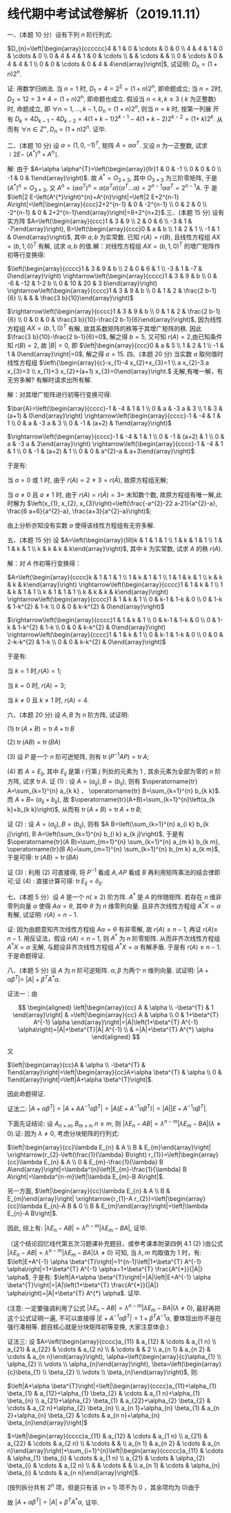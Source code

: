 # 线代期中考试试卷解析（2019.11.11） 

一、(本题 10 分）设有下列 $n$ 阶行列式:

$D_{n}=\left|\begin{array}{cccccc}4 & 1 & 0 & \cdots & 0 & 0 \\ 4 & 4 & 1 & 0 & \cdots & 0 \\ 0 & 4 & 4 & 1 & 0 & \cdots \\ & & \cdots & & \\ 0 & \cdots & 0 & 4 & 4 & 1 \\ 0 & 0 & \cdots & 0 & 4 & 4\end{array}\right|$, 试证明: $D_{n}=(1+n) 2^{n}$.

证: 用数学归纳法. 当 $n=1$ 时, $D_{1}=4=2^{2}=(1+n) 2^{n}$, 即命题成立; 当 $n=2$时, $D_{2}=12=3 \times 4=(1+n) 2^{n}$, 即命题也成立. 假设当 $n<k, k \geq 3$ ( $k$ 为正整数) 时, 命题成立, 即 $\forall n=1, \ldots, k-1, D_{n}=(1+n) 2^{n}$, 则当 $n=k$ 时, 按第一列展 开 有 $D_{k}=4 D_{k-1}-4 D_{k-2}=4(1+k-1) 2^{k-1}-4(1+k-2) 2^{k-2}=(1+$ $k) 2^{k}$. 从而有 $\forall n \in Z^{+}, D_{n}=(1+n) 2^{n}$. 证毕.

二、(本题 10 分) 设 $\alpha=(1,0,-1)^{T}$, 矩阵 $A=\alpha \alpha^{T}$. 又设 $n$ 为一正整数, 试求 $\mid 2 E-$ $\left(A^{*}\right)^{n}+A^{n} \mid$.

解: 由于 $A=\alpha \alpha^{T}=\left(\begin{array}{llr}1 & 0 & -1 \\ 0 & 0 & 0 \\ -1 & 0 & 1\end{array}\right)$. 故 $A^{*}=O_{3 \times 3}$, 其中 $O_{3 \times 3}$ 为三阶零矩阵, 于是 $\left(A^{*}\right)^{n}=O_{3 \times 3}$, 又 $A^{n}=\left(\alpha \alpha^{T}\right)^{n}=\alpha\left(\alpha^{T} \alpha\right)\left(\alpha^{T} \ldots \alpha\right)=2^{n-1} \alpha \alpha^{T}=2^{n-1} A$. 于 是 $\left|2 E-\left(A^{*}\right)^{n}+A^{n}\right|=\left|2 E+2^{n-1} A\right|=\left|\begin{array}{ccc}2+2^{n-1} & 0 & -2^{n-1} \\ 0 & 2 & 0 \\ -2^{n-1} & 0 & 2+2^{n-1}\end{array}\right|=8+2^{n+2}$.三、(本题 15 分) 设有实方阵 $A=\left(\begin{array}{ccc}1 & 3 & 9 \\ 2 & 0 & 6 \\ -3 & 1 & -7\end{array}\right), B=\left(\begin{array}{ccc}0 & a & b \\ 1 & 2 & 1 \\ -1 & 1 & 0\end{array}\right)$, 其中 $a, b$ 为实常数. 已知 $r(A)=r(B)$, 且线性方程组 $A X=(b, 1,0)^{T}$ 有解, 试求 $a, b$ 的值.解：对线性方程组 $A X=(b, 1,0)^{T}$ 的增广矩阵作初等行变换得:

$\left(\begin{array}{cccc}1 & 3 & 9 & b \\ 2 & 0 & 6 & 1 \\ -3 & 1 & -7 & 0\end{array}\right) \rightarrow\left(\begin{array}{cccc}1 & 3 & 9 & b \\ 0 & -6 & -12 & 1-2 b \\ 0 & 10 & 20 & 3 b\end{array}\right) \rightarrow\left(\begin{array}{cccc}1 & 3 & 9 & b \\ 0 & 1 & 2 & \frac{2 b-1}{6} \\ & & & \frac{3 b}{10}\end{array}\right)$

$\rightarrow\left(\begin{array}{cccc}1 & 3 & 9 & b \\ 0 & 1 & 2 & \frac{2 b-1}{6} \\ 0 & 0 & 0 & \frac{3 b}{10}-\frac{2 b-1}{6}\end{array}\right)$, 因为线性方程组 $A X=(b, 1,0)^{T}$ 有解, 故其系数矩阵的秩等于其增广矩阵的秩. 因此 $\frac{3 b}{10}-\frac{2 b-1}{6}=0$, 解之得 $b=5$, 又可知 $r(A)=2$,由已知条件知 $r(B)=2$, 故 $|B|=0$, 即 $\left|\begin{array}{ccc}0 & a & 5 \\ 1 & 2 & 1 \\ -1 & 1 & 0\end{array}\right|=0$, 解之得 $a=15$.
四、(本题 20 分) 当实数 $a$ 取何值时线性方程组 $\left\{\begin{array}{c}-x_{1}-4 x_{2}+x_{3}=1 \\ a x_{2}-3 a x_{3}=3 \\ x_{1}+3 x_{2}+(a+1) x_{3}=0\end{array}\right.$ 无解,有唯一解，有无穷多解? 有解时请求出所有解.

解：对其增广矩阵进行初等行变换可得:

$\bar{A}=\left(\begin{array}{cccc}-1 & -4 & 1 & 1 \\ 0 & a & -3 a & 3 \\ 1 & 3 & (a+1) & 0\end{array}\right) \rightarrow\left(\begin{array}{cccc}-1 & -4 & 1 & 1 \\ 0 & a & -3 a & 3 \\ 0 & -1 & (a+2) & 1\end{array}\right)$

$\rightarrow\left(\begin{array}{cccc}-1 & -4 & 1 & 1 \\ 0 & -1 & (a+2) & 1 \\ 0 & a & -3 a & 3\end{array}\right) \rightarrow\left(\begin{array}{cccc}-1 & -4 & 1 & 1 \\ 0 & -1 & (a+2) & 1 \\ 0 & 0 & a^{2}-a & a+3\end{array}\right)$

于是有:

当 $a=0$ 或 1 时, 由于 $r(A)=2 \neq 3=r(\bar{A})$, 故原方程组无解;

当 $a \neq 0$ 且 $a \neq 1$ 时, 由于 $r(A)=r(\bar{A})=3=$ 未知数个数, 故原方程组有唯一解,此时解为 $\left(x_{1}, x_{2}, x_{3}\right)=\left(\frac{-a^{2}-22 a-21}{a^{2}-a}, \frac{6 a+6}{a^{2}-a}, \frac{a+3}{a^{2}-a}\right)$;

由上分析亦知没有实数 $a$ 使得该线性方程组有无穷多解.

五、(本题 15 分) 设 $A=\left(\begin{array}{llll}k & 1 & 1 & 1 \\ 1 & k & 1 & 1 \\ 1 & 1 & k & 1 \\ k & k & k & k\end{array}\right)$, 其中 $k$ 为实常数, 试求 $A$ 的秩 $r(A)$.

解：对 $A$ 作初等行变换得：

$A=\left(\begin{array}{cccc}k & 1 & 1 & 1 \\ 1 & k & 1 & 1 \\ 1 & 1 & k & 1 \\ k & k & k & k\end{array}\right) \rightarrow\left(\begin{array}{cccc}1 & 1 & k & 1 \\ 1 & k & 1 & 1 \\ k & 1 & 1 & 1 \\ k & k & k & k\end{array}\right) \rightarrow\left(\begin{array}{cccc}1 & 1 & k & 1 \\ 0 & k-1 & 1-k & 0 \\ 0 & 1-k & 1-k^{2} & 1-k \\ 0 & 0 & k-k^{2} & 0\end{array}\right)$

$\rightarrow\left(\begin{array}{cccc}1 & 1 & k & 1 \\ 0 & k-1 & 1-k & 0 \\ 0 & 1-k & 1-k^{2} & 1-k \\ 0 & 0 & k-k^{2} & 0\end{array}\right) \rightarrow\left(\begin{array}{cccc}1 & 1 & k & 1 \\ 0 & k-1 & 1-k & 0 \\ 0 & 0 & 2-k-k^{2} & 1-k \\ 0 & 0 & k-k^{2} & 0\end{array}\right)$

于是有:

当 $k=1$ 时,$r(A)=1$;

当 $k=0$ 时, $r(A)=3$;

当 $k \neq 0$ 且 $k \neq 1$ 时, $r(A)=4$.

六、(本题 20 分) 设 $A, B$ 为 $n$ 阶方阵, 试证明:

(1) $\operatorname{tr}(A+B)=\operatorname{tr} A+\operatorname{tr} B$

(2) $\operatorname{tr}(A B)=\operatorname{tr}(B A)$

(3) 设 $P$ 是一个 $n$ 阶可迸矩阵, 则有 $\operatorname{tr}\left(P^{-1} A P\right)=\operatorname{tr} A$;

(4) 若 $A=E_{i j}$, 其中 $E_{i j}$ 是第 $i$ 行第 $j$ 列处的元素为 1 , 其余元素为全部为零的 $n$ 阶方阵, 试求 $\operatorname{tr} A$.
证 (1) : 设 $A=\left(a_{i j}\right), B=\left(b_{i j}\right)$, 则有 $\operatorname{tr} A=\sum_{k=1}^{n} a_{k k} ， \operatorname{tr} B=\sum_{k=1}^{n} b_{k k}$. 而 $A+B=$ $\left(a_{i j}+b_{i j}\right)$, 故 $\operatorname{tr}(A+B)=\sum_{k=1}^{n}\left(a_{k k}+b_{k k}\right)$, 从而有 $\operatorname{tr}(A+B)=\operatorname{tr} A+\operatorname{tr} B$;

证 (2) : 设 $A=\left(a_{i j}\right), B=\left(b_{i j}\right)$, 则有 $A B=\left(\sum_{k=1}^{n} a_{i k} b_{k j}\right), B A=\left(\sum_{k=1}^{n} b_{i k} a_{k j}\right)$, 于是有 $\operatorname{tr}(A B)=\sum_{m=1}^{n} \sum_{k=1}^{n} a_{m k} b_{k m}, \operatorname{tr}(B A)=\sum_{m=1}^{n} \sum_{k=1}^{n} b_{m k} a_{k m}$, 于是可得: $\operatorname{tr}(A B)=\operatorname{tr}(B A)$

证 (3) : 利用 (2) 可直接得, 将 $P^{-1}$ 看成 $A, A P$ 看成 $B$ 再利用矩阵乘法的结合律即可;证 (4) $:$ 直接计算可得: $\operatorname{tr} E_{i j}=\delta_{i j}$.

七、(本题 5 分）设 $A$ 是一个 $n(\geq 2)$ 阶方阵. $A^{*}$ 是 $A$ 的伴随矩阵. 若存在 $n$ 维非零列向量 $\alpha$ 使得 $A \alpha=\theta$, 其中 $\theta$ 为 $n$ 维零列向量. 且非齐次线性方程组 $A^{*} X=\alpha$ 有解, 试证明: $r(A)=n-1$.

证: 因为由题意知齐次线性方程组 $A \alpha=\theta$ 有非零解, 故 $r(A) \leq n-1$, 再证 $r(A) \geq$ $n-1$. 用反证法，假设 $r(A)<n-1$, 则 $A^{*}$ 为 $n$ 阶零矩阵. 从而非齐次线性方程组 $A^{*} X=\alpha$ 无解, 与题设非齐次线性方程组 $A^{*} X=\alpha$ 有解矛盾. 于是有 $r(A) \geq n-1$.于是命题得证.

八、(本题 5 分) 设 $A$ 为 $n$ 阶可逆矩阵. $\alpha, \beta$ 为两个 $n$ 维列向量. 试证明: $\left|A+\alpha \beta^{T}\right|=$ $|A|+\beta^{T} A^{*} \alpha$.

证法一：由

$$
\begin{aligned}
\left|\begin{array}{cc}
A & \alpha \\
-\beta^{T} & 1
\end{array}\right| & =\left|\begin{array}{cc}
A & \alpha \\
0 & 1+\beta^{T} A^{-1} \alpha
\end{array}\right|=|A|\left(1+\beta^{T} A^{-1} \alpha\right)=|A|+\beta^{T}|A| A^{-1} \\
& =|A|+\beta^{T} A^{*} \alpha
\end{aligned}
$$

又

$\left|\begin{array}{cc}A & \alpha \\ -\beta^{T} & 1\end{array}\right|=\left|\begin{array}{cc}A+\alpha \beta^{T} & \alpha \\ 0 & 1\end{array}\right|=\left|A+\alpha \beta^{T}\right|$.

因此命题得证.

证法二: $\left|A+\alpha \beta^{T}\right|=\left|A+A A^{-1} \alpha \beta^{T}\right|=\left|A\left(E+A^{-1} \alpha \beta^{T}\right)\right|=|A|\left|E+A^{-1} \alpha \beta^{T}\right|$.

下面先证结论: 设 $A_{n \times m}, B_{m \times n}, n \geq m$, 则 $\left|\lambda E_{n}-A B\right|=\lambda^{n-m}\left|\lambda E_{m}-B A\right|(\lambda \neq 0)$.证: 因为 $\lambda \neq 0$, 考虑分块矩阵的行列式:

$\left|\begin{array}{cc}\lambda E_{n} & A \\ B & E_{m}\end{array}\right| \xrightarrow{r_{2}-\left(\frac{1}{\lambda} B\right) r_{1}}=\left|\begin{array}{cc}\lambda E_{n} & A \\ 0 & E_{m}-\frac{1}{\lambda} B A\end{array}\right|=\lambda^{n}\left|E_{m}-\frac{1}{\lambda} B A\right|=\lambda^{n-m}\left|\lambda E_{m}-B A\right|$.

另一方面, $\left|\begin{array}{cc}\lambda E_{n} & A \\ B & E_{m}\end{array}\right| \xrightarrow{r_{1}-A r_{2}}=\left|\begin{array}{cc}\lambda E_{n}-A B & 0 \\ B & E_{m}\end{array}\right|=\left|\lambda E_{n}-A B\right|$.

因此, 综上有: $\left|\lambda E_{n}-A B\right|=\lambda^{n-m}\left|\lambda E_{m}-B A\right|$, 证毕.

（这个结论回忆线代第五次习题课补充题目，或参考课本附录四例 4.1 (2) )由公式 $\left|\lambda E_{n}-A B\right|=\lambda^{n-m}\left|\lambda E_{m}-B A\right|(\lambda \neq 0)$ 可知, 当 $\lambda, m$ 均取值为 1 时，有: $\left|E+A^{-1} \alpha \beta^{T}\right|=1^{n-1}\left|1+\beta^{T} A^{-1} \alpha\right|=1+\beta^{T} A^{-1} \alpha=1+\beta^{T} \frac{A^{*}}{|A|} \alpha$, 于是有: $\left|A+\alpha \beta^{T}\right|=|A|\left|E+A^{-1} \alpha \beta^{T}\right|=|A|\left(1+\beta^{T} \frac{A^{*}}{|A|} \alpha\right)=|A|+\beta^{T} A^{*} \alpha$. 证毕.

(注意: 一定要强调利用了公式 $\left|\lambda E_{n}-A B\right|=\lambda^{n-m}\left|\lambda E_{m}-B A\right|(\lambda \neq 0)$, 最好再把这个公式证明一遍, 不可以直接得 $\left|E+A^{-1} \alpha \beta^{T}\right|=1+\beta^{T} A^{-1} \alpha$, 要体现出你不是在强行凑相等. 题目核心就是分块矩阵初等变换, 大家注意体会.)

证法三: 设 $A=\left(\begin{array}{cccc}a_{11} & a_{12} & \cdots & a_{1 n} \\ a_{21} & a_{22} & \cdots & a_{2 n} \\ & \cdots & & 2 \\ a_{n 1} & a_{n 2} & \cdots & a_{n n}\end{array}\right), \alpha=\left(\begin{array}{c}\alpha_{1} \\ \alpha_{2} \\ \vdots \\ \alpha_{n}\end{array}\right), \beta=\left(\begin{array}{c}\beta_{1} \\ \beta_{2} \\ \vdots \\ \beta_{n}\end{array}\right)$, 则:

$\left|A+\alpha \beta^{T}\right|=\left|\begin{array}{cccc}a_{11}+\alpha_{1} \beta_{1} & a_{12}+\alpha_{1} \beta_{2} & \cdots & a_{1 n}+\alpha_{1} \beta_{n} \\ a_{21}+\alpha_{2} \beta_{1} & a_{22}+\alpha_{2} \beta_{2} & \cdots & a_{2 n}+\alpha_{2} \beta_{n} \\ a_{n 1}+\alpha_{n} \beta_{1} & a_{n 2}+\alpha_{n} \beta_{2} & \cdots & a_{n n}+\alpha_{n} \beta_{n}\end{array}\right|$

$=\left|\begin{array}{cccc}a_{11} & a_{12} & \cdots & a_{1 n} \\ a_{21} & a_{22} & \cdots & a_{2 n} \\ & \cdots & & \\ a_{n 1} & a_{n 2} & \cdots & a_{n n}\end{array}\right|+\sum_{i=1}^{n}\left|\begin{array}{ccccc}a_{11} & \cdots & \alpha_{1} \beta_{i} & \cdots & a_{1 n} \\ a_{21} & \cdots & \alpha_{2} \beta_{i} & \cdots & a_{2 n} \\ & & \cdots & & \\ a_{n 1} & \cdots & \alpha_{n} \beta_{i} & \cdots & a_{n n}\end{array}\right|$.

(按列拆分共有 $2^{n}$ 项，但是只有该 $(n+1)$ 项不为 0 ，其余项均为 0$)$由于


故 $\left|A+\alpha \beta^{T}\right|=|A|+\beta^{T} A^{*} \alpha$, 证毕.

